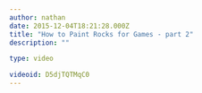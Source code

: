```yaml
---
author: nathan
date: 2015-12-04T18:21:28.000Z
title: "How to Paint Rocks for Games - part 2"
description: ""

type: video

videoid: D5djTQTMqC0
---
```


